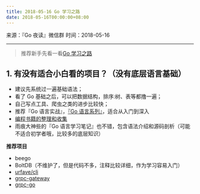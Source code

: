 ```yaml
---
title: 2018-05-16 Go 学习之路
date: 2018-05-16T00:00:00+08:00
---
```

来源：『Go 夜读』微信群
时间：2018-05-16

----

>推荐新手先看一看[Go 学习之路](https://github.com/developer-learning/learning-golang)

## 1. 有没有适合小白看的项目？（没有底层语言基础）

- 建议先系统过一遍基础语法；
- 看了 Go 基础之后，可以把数据结构，排序:树、表等都撸一遍；
- 自己写点工具、爬虫之类的进步比较快；
- 推荐『Go 语言实战』，[『Go 语言系列』](http://mp.weixin.qq.com/mp/homepage?__biz=MzI3MjU4Njk3Ng==&hid=1&sn=eded6298ac9958f525935a24020974bb&scene=1&devicetype=android-23&version=26060637&lang=zh_CN&nettype=WIFI&ascene=7&session_us=gh_a618995bd9c9&from=groupmessage&isappinstalled=0)，适合从入门到深入
- [编程书籍的整理和收集](https://github.com/KeKe-Li/book)
- 雨痕大神些的『Go 语言学习笔记』也不错，包含语法介绍和源码剖析（可能不适合初学者哦，比较多的底层知识）

**推荐项目**

- beego
- BoltDB（不维护了，但是代码不多，注释比较详细，作为学习容易入门）
- [urfave/cli](https://github.com/urfave/cli)
- [grpc-gateway](https://github.com/grpc-ecosystem/grpc-gateway)
- [grpc-go](https://github.com/grpc/grpc-go)

